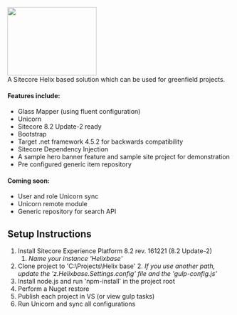 <img src="https://nshackblog.files.wordpress.com/2017/02/helixbase1.png" height="154px" width="200px" ><br />
A Sitecore Helix based solution which can be used for greenfield projects.

#### Features include:

* Glass Mapper (using fluent configuration)
* Unicorn
* Sitecore 8.2 Update-2 ready
* Bootstrap
* Target .net framework 4.5.2 for backwards compatibility
* Sitecore Dependency Injection
* A sample hero banner feature and sample site project for demonstration
* Pre configured generic item repository

#### Coming soon:

* User and role Unicorn sync
* Unicorn remote module
* Generic repository for search API

## Setup Instructions
1. Install Sitecore Experience Platform 8.2 rev. 161221 (8.2 Update-2) 
	1. _Name your instance 'Helixbase'_
2. Clone project to 'C:\Projects\Helix base'
	2. _If you use another path, update the 'z.Helixbase.Settings.config' file and the 'gulp-config.js'_
3. Install node.js and run 'npm-install' in the project root
4. Perform a Nuget restore
5. Publish each project in VS (or view gulp tasks)
6. Run Unicorn and sync all configurations
